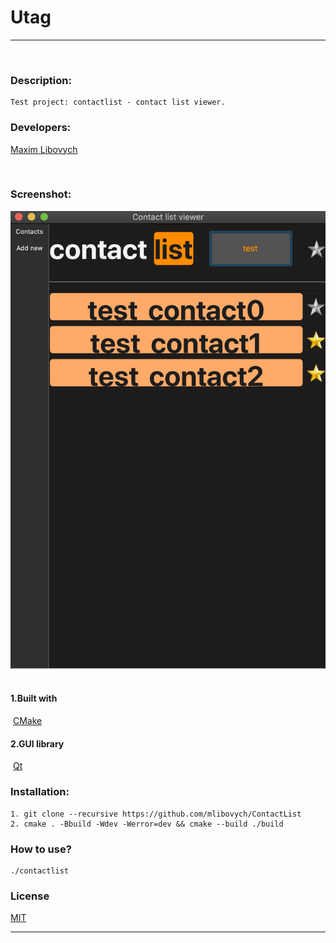 # Utag
___
​
### Description:
    Test project: contactlist - contact list viewer.
### Developers:
 [Maxim Libovych](https://github.com/mlibovych)

​
### Screenshot:
 ![Example](./example.png)
​
#### 1.Built with
​
 [CMake](https://cmake.org)
​
#### 2.GUI library
​
 [Qt](https://www.qt.io)

### Installation:
    1. git clone --recursive https://github.com/mlibovych/ContactList
    2. cmake . -Bbuild -Wdev -Werror=dev && cmake --build ./build

### How to use?
    ./contactlist


### License
[MIT](https://choosealicense.com/licenses/mit/)

---
